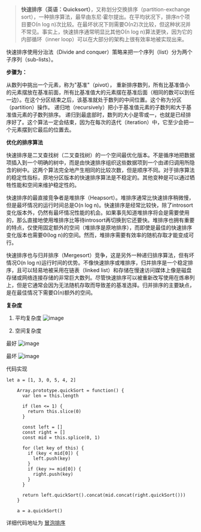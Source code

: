 > **快速排序（英语：Quicksort）**，又称划分交换排序（partition-exchange sort），一种排序算法，最早由东尼·霍尔提出。在平均状况下，排序n个项目要Ο(n log n)次比较。在最坏状况下则需要Ο(n2)次比较，但这种状况并不常见。事实上，快速排序通常明显比其他Ο(n log n)算法更快，因为它的内部循环（inner loop）可以在大部分的架构上很有效率地被实现出来。

快速排序使用分治法（Divide and conquer）策略来把一个序列（list）分为两个子序列（sub-lists）。

**步骤为：**

从数列中挑出一个元素，称为"基准"（pivot），
重新排序数列，所有比基准值小的元素摆放在基准前面，所有比基准值大的元素摆在基准后面（相同的数可以到任一边）。在这个分区结束之后，该基准就处于数列的中间位置。这个称为分区（partition）操作。
递归地（recursively）把小于基准值元素的子数列和大于基准值元素的子数列排序。
递归到最底部时，数列的大小是零或一，也就是已经排序好了。这个算法一定会结束，因为在每次的迭代（iteration）中，它至少会把一个元素摆到它最后的位置去。

**优化的排序算法**

快速排序是二叉查找树（二叉查找树）的一个空间最优化版本。不是循序地把数据项插入到一个明确的树中，而是由快速排序组织这些数据项到一个由递归调用所隐含的树中。这两个算法完全地产生相同的比较次数，但是顺序不同。对于排序算法的稳定性指标，原地分区版本的快速排序算法是不稳定的。其他变种是可以通过牺牲性能和空间来维护稳定性的。

快速排序的最直接竞争者是堆排序（Heapsort）。堆排序通常比快速排序稍微慢，但是最坏情况的运行时间总是O(n log n)。快速排序是经常比较快，除了introsort变化版本外，仍然有最坏情况性能的机会。如果事先知道堆排序将会是需要使用的，那么直接地使用堆排序比等待introsort再切换到它还要快。堆排序也拥有重要的特点，仅使用固定额外的空间（堆排序是原地排序），而即使是最佳的快速排序变化版本也需要Θ(log n)的空间。然而，堆排序需要有效率的随机存取才能变成可行。

快速排序也与归并排序（Mergesort）竞争，这是另外一种递归排序算法，但有坏情况O(n log n)运行时间的优势。不像快速排序或堆排序，归并排序是一个稳定排序，且可以轻易地被采用在链表（linked list）和存储在慢速访问媒体上像是磁盘存储或网络连接存储的非常巨大数列。尽管快速排序可以被重新改写使用在炼串列上，但是它通常会因为无法随机存取而导致差的基准选择。归并排序的主要缺点，是在最佳情况下需要Ω(n)额外的空间。

**复杂度**

1. 平均复杂度
![image](https://wikimedia.org/api/rest_v1/media/math/render/svg/080cf0926b920274d591f53311ea7f0278daf5b4)

2. 空间复杂度

最好
![image](https://wikimedia.org/api/rest_v1/media/math/render/svg/1aa93d525926a7551c9f8b92cfbb4d900f053eb8)

最坏
![image](https://wikimedia.org/api/rest_v1/media/math/render/svg/a136b5989c45f9d566e1e7d4e614a96337e20dbb)

代码实现
```
let a = [1, 3, 0, 5, 4, 2]

    Array.prototype.quickSort = function() {
      var len = this.length

      if (len <= 1) {
        return this.slice(0)
      }

      const left = []
      const right = []
      const mid = this.splice(0, 1)

      for (let key of this) {
        if (key < mid[0]) {
          left.push(key)
        }
        if (key >= mid[0]) {
          right.push(key)
        }
      }

      return left.quickSort().concat(mid.concat(right.quickSort()))
    }

    a = a.quickSort()
```

详细代码地址为 [冒泡排序](https://github.com/jinzhuming/Algorithm/blob/master/quickSort/index.html/)
